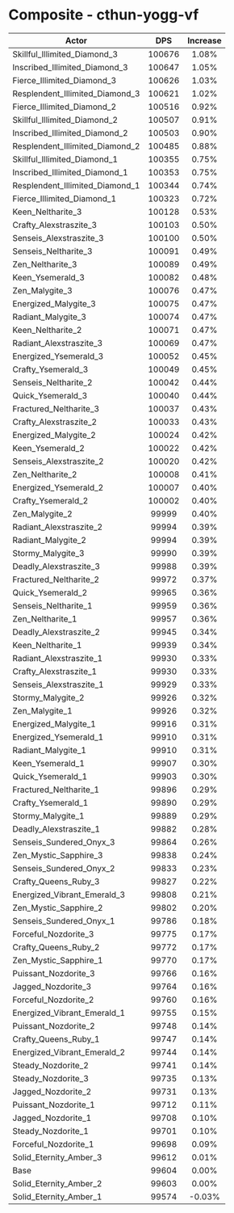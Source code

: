 # Composite - cthun-yogg-vf
| Actor | DPS | Increase |
|---|:---:|:---:|
|Skillful_Illimited_Diamond_3|100676|1.08%|
|Inscribed_Illimited_Diamond_3|100647|1.05%|
|Fierce_Illimited_Diamond_3|100626|1.03%|
|Resplendent_Illimited_Diamond_3|100621|1.02%|
|Fierce_Illimited_Diamond_2|100516|0.92%|
|Skillful_Illimited_Diamond_2|100507|0.91%|
|Inscribed_Illimited_Diamond_2|100503|0.90%|
|Resplendent_Illimited_Diamond_2|100485|0.88%|
|Skillful_Illimited_Diamond_1|100355|0.75%|
|Inscribed_Illimited_Diamond_1|100353|0.75%|
|Resplendent_Illimited_Diamond_1|100344|0.74%|
|Fierce_Illimited_Diamond_1|100323|0.72%|
|Keen_Neltharite_3|100128|0.53%|
|Crafty_Alexstraszite_3|100103|0.50%|
|Senseis_Alexstraszite_3|100100|0.50%|
|Senseis_Neltharite_3|100091|0.49%|
|Zen_Neltharite_3|100089|0.49%|
|Keen_Ysemerald_3|100082|0.48%|
|Zen_Malygite_3|100076|0.47%|
|Energized_Malygite_3|100075|0.47%|
|Radiant_Malygite_3|100074|0.47%|
|Keen_Neltharite_2|100071|0.47%|
|Radiant_Alexstraszite_3|100069|0.47%|
|Energized_Ysemerald_3|100052|0.45%|
|Crafty_Ysemerald_3|100049|0.45%|
|Senseis_Neltharite_2|100042|0.44%|
|Quick_Ysemerald_3|100040|0.44%|
|Fractured_Neltharite_3|100037|0.43%|
|Crafty_Alexstraszite_2|100033|0.43%|
|Energized_Malygite_2|100024|0.42%|
|Keen_Ysemerald_2|100022|0.42%|
|Senseis_Alexstraszite_2|100020|0.42%|
|Zen_Neltharite_2|100008|0.41%|
|Energized_Ysemerald_2|100007|0.40%|
|Crafty_Ysemerald_2|100002|0.40%|
|Zen_Malygite_2|99999|0.40%|
|Radiant_Alexstraszite_2|99994|0.39%|
|Radiant_Malygite_2|99994|0.39%|
|Stormy_Malygite_3|99990|0.39%|
|Deadly_Alexstraszite_3|99988|0.39%|
|Fractured_Neltharite_2|99972|0.37%|
|Quick_Ysemerald_2|99965|0.36%|
|Senseis_Neltharite_1|99959|0.36%|
|Zen_Neltharite_1|99957|0.36%|
|Deadly_Alexstraszite_2|99945|0.34%|
|Keen_Neltharite_1|99939|0.34%|
|Radiant_Alexstraszite_1|99930|0.33%|
|Crafty_Alexstraszite_1|99930|0.33%|
|Senseis_Alexstraszite_1|99929|0.33%|
|Stormy_Malygite_2|99926|0.32%|
|Zen_Malygite_1|99926|0.32%|
|Energized_Malygite_1|99916|0.31%|
|Energized_Ysemerald_1|99910|0.31%|
|Radiant_Malygite_1|99910|0.31%|
|Keen_Ysemerald_1|99907|0.30%|
|Quick_Ysemerald_1|99903|0.30%|
|Fractured_Neltharite_1|99896|0.29%|
|Crafty_Ysemerald_1|99890|0.29%|
|Stormy_Malygite_1|99889|0.29%|
|Deadly_Alexstraszite_1|99882|0.28%|
|Senseis_Sundered_Onyx_3|99864|0.26%|
|Zen_Mystic_Sapphire_3|99838|0.24%|
|Senseis_Sundered_Onyx_2|99833|0.23%|
|Crafty_Queens_Ruby_3|99827|0.22%|
|Energized_Vibrant_Emerald_3|99808|0.21%|
|Zen_Mystic_Sapphire_2|99802|0.20%|
|Senseis_Sundered_Onyx_1|99786|0.18%|
|Forceful_Nozdorite_3|99775|0.17%|
|Crafty_Queens_Ruby_2|99772|0.17%|
|Zen_Mystic_Sapphire_1|99770|0.17%|
|Puissant_Nozdorite_3|99766|0.16%|
|Jagged_Nozdorite_3|99764|0.16%|
|Forceful_Nozdorite_2|99760|0.16%|
|Energized_Vibrant_Emerald_1|99755|0.15%|
|Puissant_Nozdorite_2|99748|0.14%|
|Crafty_Queens_Ruby_1|99747|0.14%|
|Energized_Vibrant_Emerald_2|99744|0.14%|
|Steady_Nozdorite_2|99741|0.14%|
|Steady_Nozdorite_3|99735|0.13%|
|Jagged_Nozdorite_2|99731|0.13%|
|Puissant_Nozdorite_1|99712|0.11%|
|Jagged_Nozdorite_1|99708|0.10%|
|Steady_Nozdorite_1|99701|0.10%|
|Forceful_Nozdorite_1|99698|0.09%|
|Solid_Eternity_Amber_3|99612|0.01%|
|Base|99604|0.00%|
|Solid_Eternity_Amber_2|99603|0.00%|
|Solid_Eternity_Amber_1|99574|-0.03%|
